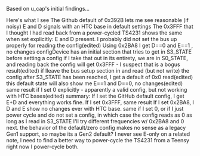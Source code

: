 Based on u_cap's initial findings...

Here's what I see
The Github default of 0x392B lets me see reasonable (if noisy) E and D signals with an HTC base in default settings
The 0x3FFF that I thought I had read back from a power-cycled TS4231 shows the same when set explicitly: E and D present. I probably did not set the bus up properly for reading the config(edited)
Using 0x2BA8 I get D==0 and E==1 , no changes
configDevice has an initial section that tries to get in S3_STATE before setting a config
if I take that out in its entirety, we are in S0_STATE, and reading back the config will get 0x3FFF - I suspect that is a bogus result(edited)
if Ileave the bus setup section in and read (but not write) the config after S3_STATE has been reached, I get a default of 0x0 read(edited)
this default state will also show me E==1 and D==0, no changes(edited)
same result if I set 0 explicitly - apparently a valid config, but not working with HTC bases(edited)
summary: If I set the GitHub default config, I get E+D and everything works fine. If I set 0x3FFF, same result
If I set 0x2BA8, I D and E show no changes ever with HTC base. same if I set 0, or if I just power cycle and do not set a config, in which case the config reads as 0 as long as I read in S3_STATE
I'll try different frequencies w/ 0x2BA8  and 0 next. the behavior of the default/zero config makes no sense as a legacy Gen1 support, so maybe its a Gen2 default?
I never see E-only
on a related note, I need to find a better way to power-cycle the TS4231
from a Teensy
right now I power-cycle both.

